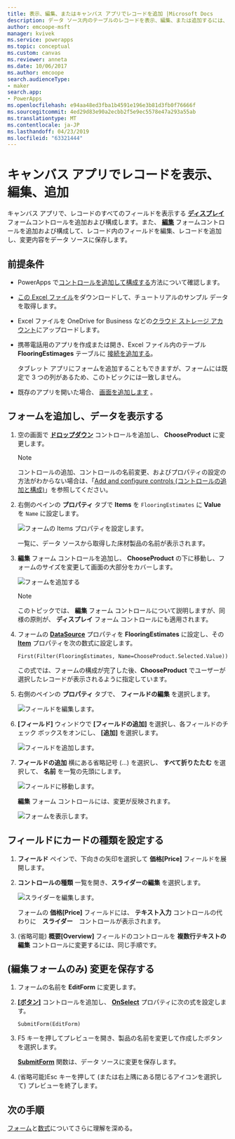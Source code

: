 ```yaml
---
title: 表示、編集、またはキャンバス アプリでレコードを追加 |Microsoft Docs
description: データ ソース内のテーブルのレコードを表示、編集、または追加するには、キャンバス アプリ フォームを使用します。
author: emcoope-msft
manager: kvivek
ms.service: powerapps
ms.topic: conceptual
ms.custom: canvas
ms.reviewer: anneta
ms.date: 10/06/2017
ms.author: emcoope
search.audienceType:
- maker
search.app:
- PowerApps
ms.openlocfilehash: e94aa48ed3fba1b4591e196e3b81d3fb0f76666f
ms.sourcegitcommit: 4ed29d83e90a2ecbb2f5e9ec5578e47a293a55ab
ms.translationtype: MT
ms.contentlocale: ja-JP
ms.lasthandoff: 04/23/2019
ms.locfileid: "63321444"
---
```

# <a name="show-edit-or-add-a-record-in-a-canvas-app"></a>キャンバス アプリでレコードを表示、編集、追加

キャンバス アプリで、レコードのすべてのフィールドを表示する **[ディスプレイ](controls/control-form-detail.md)** フォームコントロールを追加および構成します。また、 **[編集](controls/control-form-detail.md)** フォームコントロールを追加および構成して、レコード内のフィールドを編集、レコードを追加し、変更内容をデータ ソースに保存します。

## <a name="prerequisites"></a>前提条件

- PowerApps で[コントロールを追加して構成する](add-configure-controls.md)方法について確認します。
- [この Excel ファイル](https://az787822.vo.msecnd.net/documentation/get-started-from-data/FlooringEstimates.xlsx)をダウンロードして、チュートリアルのサンプル データを取得します。
- Excel ファイルを OneDrive for Business などの[クラウド ストレージ アカウント](connections/cloud-storage-blob-connections.md)にアップロードします。
- 携帯電話用のアプリを作成または開き、Excel ファイル内のテーブル **FlooringEstimages** テーブルに [接続を追加する](add-data-connection.md)。

    タブレット アプリにフォームを追加することもできますが、フォームには既定で 3 つの列があるため、このトピックには一致しません。

- 既存のアプリを開いた場合、 [画面を追加します](add-screen-context-variables.md) 。

## <a name="add-a-form-and-show-data"></a>フォームを追加し、データを表示する
1. 空の画面で **[ドロップダウン](controls/control-drop-down.md)** コントロールを追加し、 **ChooseProduct** に変更します。

    > [!NOTE]
   > コントロールの追加、コントロールの名前変更、およびプロパティの設定の方法がわからない場合は、「[Add and configure controls (コントロールの追加と構成)](add-configure-controls.md)」を参照してください。

1. 右側のペインの **プロパティ** タブで **Items** を `FlooringEstimates` に **Value** を `Name` に設定します。

    ![フォームの Items プロパティを設定します。](./media/add-form/items-property.png)

    一覧に、データ ソースから取得した床材製品の名前が表示されます。

1. **編集** フォーム コントロールを追加し、 **ChooseProduct** の下に移動し、フォームのサイズを変更して画面の大部分をカバーします。

    ![フォームを追加する](./media/add-form/add-a-form.png)

    > [!NOTE]
   > このトピックでは、 **編集** フォーム コントロールについて説明しますが、同様の原則が、 **ディスプレイ** フォーム コントロールにも適用されます。

1. フォームの **[DataSource](controls/control-form-detail.md)** プロパティを **FlooringEstimates** に設定し、その **[Item](controls/control-form-detail.md)** プロパティを次の数式に設定します。

    `First(Filter(FlooringEstimates, Name=ChooseProduct.Selected.Value))`

   この式では、フォームの構成が完了した後、**ChooseProduct** でユーザーが選択したレコードが表示されるように指定しています。

1. 右側のペインの **プロパティ** タブで、 **フィールドの編集** を選択します。

    ![フィールドを編集します。](./media/add-form/edit-fields.png)

1. **[フィールド]** ウィンドウで **[フィールドの追加]** を選択し、各フィールドのチェック ボックスをオンにし、 **[追加]** を選択します。

    ![フィールドを追加します。](./media/add-form/add-fields.png)

1. **フィールドの追加** 横にある省略記号 (...) を選択し、 **すべて折りたたむ** を選択して、 **名前** を一覧の先頭にします。

    ![フィールドに移動します。](./media/add-form/move-field.png)

    **編集** フォーム コントロールには、変更が反映されます。

    ![フォームを表示します。](./media/add-form/show-form1.png)

## <a name="set-the-card-type-for-a-field"></a>フィールドにカードの種類を設定する
1. **フィールド** ペインで、下向きの矢印を選択して **価格[Price]** フィールドを展開します。

1. **コントロールの種類** 一覧を開き、**スライダーの編集** を選択します。

    ![スライダーを編集します。](./media/add-form/edit-slider.png)

    フォームの **価格[Price]** フィールドには、 **テキスト入力** コントロールの代わりに　**スライダー**　コントロールが表示されます。

1. (省略可能) **概要[Overview]** フィールドのコントロールを **複数行テキストの編集** コントロールに変更するには、同じ手順です。

## <a name="edit-form-only-save-changes"></a>(編集フォームのみ) 変更を保存する

1. フォームの名前を **EditForm** に変更します。

1. **[[ボタン]](controls/control-button.md)** コントロールを追加し、 **[OnSelect](controls/properties-core.md)** プロパティに次の式を設定します。

   `SubmitForm(EditForm)`

1. F5 キーを押してプレビューを開き、製品の名前を変更して作成したボタンを選択します。

    **[SubmitForm](functions/function-form.md)** 関数は、データ ソースに変更を保存します。

1. (省略可能)Esc キーを押して (または右上隅にある閉じるアイコンを選択して) プレビューを終了します。

## <a name="next-steps"></a>次の手順
[フォーム](working-with-forms.md)と[数式](working-with-formulas.md)についてさらに理解を深める。
